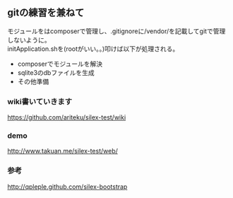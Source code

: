 ## gitの練習を兼ねて
モジュールをはcomposerで管理し、.gitignoreに/vendor/を記載してgitで管理しないように。  
initApplication.shを(rootがいい。。)叩けば以下が処理される。

- composerでモジュールを解決
- sqlite3のdbファイルを生成
- その他準備

### wiki書いていきます
https://github.com/ariteku/silex-test/wiki

### demo
http://www.takuan.me/silex-test/web/

### 参考
http://qpleple.github.com/silex-bootstrap